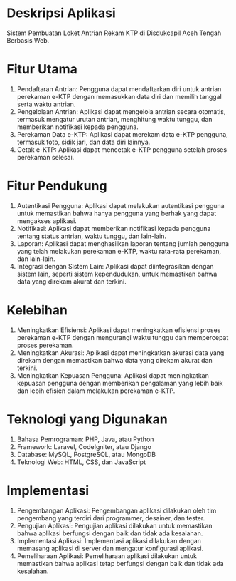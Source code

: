 # Deskripsi Aplikasi
Sistem Pembuatan Loket Antrian Rekam KTP di Disdukcapil Aceh Tengah Berbasis Web.

# Fitur Utama
1. Pendaftaran Antrian: Pengguna dapat mendaftarkan diri untuk antrian perekaman e-KTP dengan memasukkan data diri dan memilih tanggal serta waktu antrian.
2. Pengelolaan Antrian: Aplikasi dapat mengelola antrian secara otomatis, termasuk mengatur urutan antrian, menghitung waktu tunggu, dan memberikan notifikasi kepada pengguna.
3. Perekaman Data e-KTP: Aplikasi dapat merekam data e-KTP pengguna, termasuk foto, sidik jari, dan data diri lainnya.
4. Cetak e-KTP: Aplikasi dapat mencetak e-KTP pengguna setelah proses perekaman selesai.

# Fitur Pendukung
1. Autentikasi Pengguna: Aplikasi dapat melakukan autentikasi pengguna untuk memastikan bahwa hanya pengguna yang berhak yang dapat mengakses aplikasi.
2. Notifikasi: Aplikasi dapat memberikan notifikasi kepada pengguna tentang status antrian, waktu tunggu, dan lain-lain.
3. Laporan: Aplikasi dapat menghasilkan laporan tentang jumlah pengguna yang telah melakukan perekaman e-KTP, waktu rata-rata perekaman, dan lain-lain.
4. Integrasi dengan Sistem Lain: Aplikasi dapat diintegrasikan dengan sistem lain, seperti sistem kependudukan, untuk memastikan bahwa data yang direkam akurat dan terkini.

# Kelebihan
1. Meningkatkan Efisiensi: Aplikasi dapat meningkatkan efisiensi proses perekaman e-KTP dengan mengurangi waktu tunggu dan mempercepat proses perekaman.
2. Meningkatkan Akurasi: Aplikasi dapat meningkatkan akurasi data yang direkam dengan memastikan bahwa data yang direkam akurat dan terkini.
3. Meningkatkan Kepuasan Pengguna: Aplikasi dapat meningkatkan kepuasan pengguna dengan memberikan pengalaman yang lebih baik dan lebih efisien dalam melakukan perekaman e-KTP.

# Teknologi yang Digunakan
1. Bahasa Pemrograman: PHP, Java, atau Python
2. Framework: Laravel, CodeIgniter, atau Django
3. Database: MySQL, PostgreSQL, atau MongoDB
4. Teknologi Web: HTML, CSS, dan JavaScript

# Implementasi
1. Pengembangan Aplikasi: Pengembangan aplikasi dilakukan oleh tim pengembang yang terdiri dari programmer, desainer, dan tester.
2. Pengujian Aplikasi: Pengujian aplikasi dilakukan untuk memastikan bahwa aplikasi berfungsi dengan baik dan tidak ada kesalahan.
3. Implementasi Aplikasi: Implementasi aplikasi dilakukan dengan memasang aplikasi di server dan mengatur konfigurasi aplikasi.
4. Pemeliharaan Aplikasi: Pemeliharaan aplikasi dilakukan untuk memastikan bahwa aplikasi tetap berfungsi dengan baik dan tidak ada kesalahan.
